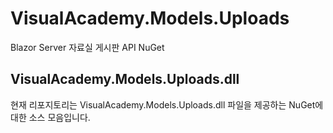 # VisualAcademy.Models.Uploads

Blazor Server 자료실 게시판 API NuGet

## VisualAcademy.Models.Uploads.dll

현재 리포지토리는 VisualAcademy.Models.Uploads.dll 파일을 제공하는 NuGet에 대한 소스 모음입니다.
